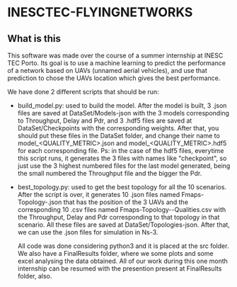 # INESCTEC-FLYINGNETWORKS

## What is this
This software was made over the course of a summer internship at INESC TEC Porto. Its goal is to use a machine learning to predict the performance of a network based on UAVs (unnamed aerial vehicles), and use that prediction to chose the UAVs location which gives the best performance.


We have done 2 different scripts that should be run:

- build_model.py: used to build the model. After the model is built, 3 .json files are saved at DataSet/Models-json with the 3 models corresponding to Throughput, Delay and Pdr, and 3 .hdf5 files are saved at DataSet/Checkpoints with the corresponding weights. After that, you should put these files in the DataSet folder, and change their name to model_<QUALITY_METRIC>.json and model_<QUALITY_METRIC>.hdf5 for each corresponding file.
Ps: in the case of the hdf5 files, everytime this script runs, it generates the 3 files with names like "checkpoint<NUMBER>", so just use the 3 highest numbered files for the last model generated, being the small numbered the Throughput file and the bigger the Pdr. 

- best_topology.py: used to get the best topology for all the 10 scenarios. After the script is over, it generates 10 .json files named Fmaps-Topology-<NUMBER>.json that has the position of the 3 UAVs and the corresponding 10 .csv files named Fmaps-Topology-<NUMBER>-Qualities.csv with the Throughput, Delay and Pdr corresponding to that topology in that scenario. All these files are saved at DataSet/Topologies-json. After that, we can use the .json files for simulation in Ns-3. 
  
  All code was done considering python3 and it is placed at the src folder. We also have a FinalResults folder, where we some plots and some excel analysing the data obtained. All of our work during this one month internship can be resumed with the presention present at FinalResults folder, also.  
